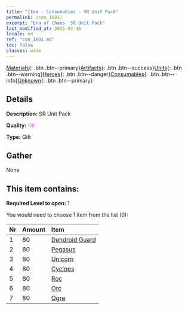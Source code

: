 ```yaml
---
title: "Item - Consumables - SR Unit Pack"
permalink: /con_1601/
excerpt: "Era of Chaos  SR Unit Pack"
last_modified_at: 2021-04-16
locale: en
ref: "con_1601.md"
toc: false
classes: wide
---
```

 [Materials](/Items/){: .btn .btn--primary}[Artifacts](/Items/Artifacts/){: .btn .btn--success}[Units](/Items/Units/){: .btn .btn--warning}[Heroes](/Items/Heroes/){: .btn .btn--danger}[Consumables](/Items/Consumables/){: .btn .btn--info}[Unknown](/Items/Unknown/){: .btn .btn--primary}

## Details
 **Description:** SR Unit Pack

 **Quality:** <span style="color: #DA70D6">OK</span>

 **Type:** Gift

## Gather

  None

## This item contains:

 **Required Level to open:** 1

 You would need to choose 1 item from the list (0):

  | Nr | Amount |     Item    |
  |:---|:-------|:------------|
  | 1 | 80 | [Dendroid Guard](/Items/unt_203/) |  | 
  | 2 | 80 | [Pegasus](/Items/unt_202/) |  | 
  | 3 | 80 | [Unicorn](/Items/unt_204/) |  | 
  | 4 | 80 | [Cyclops](/Items/unt_222/) |  | 
  | 5 | 80 | [Roc](/Items/unt_221/) |  | 
  | 6 | 80 | [Orc](/Items/unt_219/) |  | 
  | 7 | 80 | [Ogre](/Items/unt_220/) |  | 
